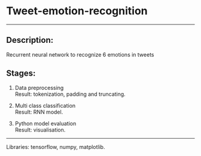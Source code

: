 # Tweet-emotion-recognition

-------------

## Description:

Recurrent neural network to recognize 6 emotions in tweets

## Stages:

1. Data preprocessing\
Result: tokenization, padding and truncating.

2. Multi class classification\
Result: RNN model.

3. Python model evaluation\
Result: visualisation.

------------

Libraries: tensorflow, numpy, matplotlib. 
